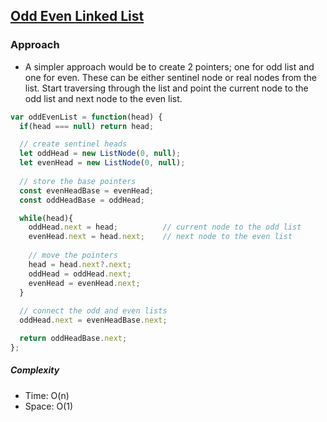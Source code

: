 ## [Odd Even Linked List](https://leetcode.com/problems/odd-even-linked-list/)

### Approach

- A simpler approach would be to create 2 pointers; one for odd list and one for even. These can be either sentinel node or real nodes from the list. Start traversing through the list and point the current node to the odd list and next node to the even list.

```js
var oddEvenList = function(head) {
  if(head === null) return head;

  // create sentinel heads
  let oddHead = new ListNode(0, null);
  let evenHead = new ListNode(0, null);
  
  // store the base pointers
  const evenHeadBase = evenHead;
  const oddHeadBase = oddHead;

  while(head){
    oddHead.next = head;          // current node to the odd list
    evenHead.next = head.next;    // next node to the even list
    
    // move the pointers
    head = head.next?.next;
    oddHead = oddHead.next;
    evenHead = evenHead.next;
  }
  
  // connect the odd and even lists
  oddHead.next = evenHeadBase.next;

  return oddHeadBase.next;
};
```

##### Complexity

- Time: O(n)
- Space: O(1)
